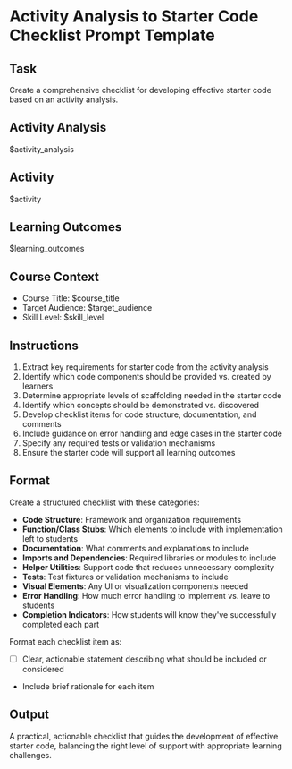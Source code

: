 # Activity Analysis to Starter Code Checklist Prompt Template

## Task
Create a comprehensive checklist for developing effective starter code based on an activity analysis.

## Activity Analysis
$activity_analysis

## Activity
$activity

## Learning Outcomes
$learning_outcomes

## Course Context
- Course Title: $course_title
- Target Audience: $target_audience
- Skill Level: $skill_level

## Instructions
1. Extract key requirements for starter code from the activity analysis
2. Identify which code components should be provided vs. created by learners
3. Determine appropriate levels of scaffolding needed in the starter code
4. Identify which concepts should be demonstrated vs. discovered
5. Develop checklist items for code structure, documentation, and comments
6. Include guidance on error handling and edge cases in the starter code
7. Specify any required tests or validation mechanisms
8. Ensure the starter code will support all learning outcomes

## Format
Create a structured checklist with these categories:
- **Code Structure**: Framework and organization requirements
- **Function/Class Stubs**: Which elements to include with implementation left to students
- **Documentation**: What comments and explanations to include
- **Imports and Dependencies**: Required libraries or modules to include
- **Helper Utilities**: Support code that reduces unnecessary complexity
- **Tests**: Test fixtures or validation mechanisms to include
- **Visual Elements**: Any UI or visualization components needed
- **Error Handling**: How much error handling to implement vs. leave to students
- **Completion Indicators**: How students will know they've successfully completed each part

Format each checklist item as:
- [ ] Clear, actionable statement describing what should be included or considered
- Include brief rationale for each item

## Output
A practical, actionable checklist that guides the development of effective starter code, balancing the right level of support with appropriate learning challenges.
